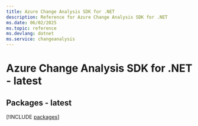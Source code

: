 ```yaml
---
title: Azure Change Analysis SDK for .NET
description: Reference for Azure Change Analysis SDK for .NET
ms.date: 06/02/2025
ms.topic: reference
ms.devlang: dotnet
ms.service: changeanalysis
---
```

# Azure Change Analysis SDK for .NET - latest
## Packages - latest
[!INCLUDE [packages](change-analysis-index.md)]